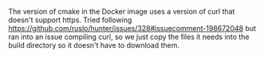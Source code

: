 The version of cmake in the Docker image uses a version of curl that doesn't support https.
Tried following https://github.com/ruslo/hunter/issues/328#issuecomment-198672048 but ran into an issue compiling curl, so we just copy the files it needs into the build directory so it doesn't have to download them.